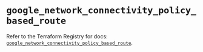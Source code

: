 # `google_network_connectivity_policy_based_route`

Refer to the Terraform Registry for docs: [`google_network_connectivity_policy_based_route`](https://registry.terraform.io/providers/hashicorp/google-beta/5.30.0/docs/resources/google_network_connectivity_policy_based_route).
